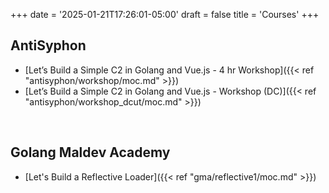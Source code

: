+++
date = '2025-01-21T17:26:01-05:00'
draft = false
title = 'Courses'
+++
## AntiSyphon 
- [Let’s Build a Simple C2 in Golang and Vue.js - 4 hr Workshop]({{< ref "antisyphon/workshop/moc.md" >}})
- [Let’s Build a Simple C2 in Golang and Vue.js - Workshop (DC)]({{< ref "antisyphon/workshop_dcut/moc.md" >}})

<br>

## Golang Maldev Academy
- [Let's Build a Reflective Loader]({{< ref "gma/reflective1/moc.md" >}})